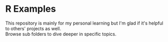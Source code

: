 # R Examples #
This repository is mainly for my personal learning but I'm glad if it's helpful to others' projects as well.
<br/>
Browse sub folders to dive deeper in specific topics.




